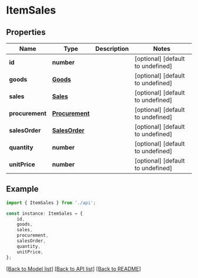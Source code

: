 # ItemSales


## Properties

Name | Type | Description | Notes
------------ | ------------- | ------------- | -------------
**id** | **number** |  | [optional] [default to undefined]
**goods** | [**Goods**](Goods.md) |  | [optional] [default to undefined]
**sales** | [**Sales**](Sales.md) |  | [optional] [default to undefined]
**procurement** | [**Procurement**](Procurement.md) |  | [optional] [default to undefined]
**salesOrder** | [**SalesOrder**](SalesOrder.md) |  | [optional] [default to undefined]
**quantity** | **number** |  | [optional] [default to undefined]
**unitPrice** | **number** |  | [optional] [default to undefined]

## Example

```typescript
import { ItemSales } from './api';

const instance: ItemSales = {
    id,
    goods,
    sales,
    procurement,
    salesOrder,
    quantity,
    unitPrice,
};
```

[[Back to Model list]](../README.md#documentation-for-models) [[Back to API list]](../README.md#documentation-for-api-endpoints) [[Back to README]](../README.md)
